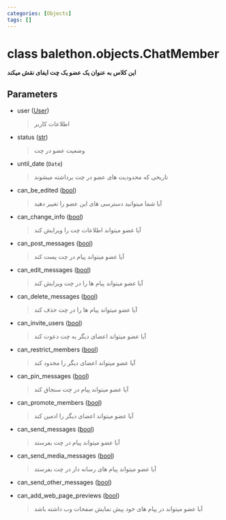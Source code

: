 ```yaml
---
categories: [Objects]
tags: []
---
```


<h1>class balethon.objects.<strong>ChatMember</strong></h1>

<p align="left" dir="rtl"><strong>این کلاس به عنوان یک عضو یک چت ایفای نقش میکند</strong></p>

<h2>Parameters</h2>

<ul>
<li>user (<a href="balethon.ir/posts/user">User</a>)<blockquote dir="rtl">
<p>اطلاعات کاربر</p>
</blockquote>
</li>
</ul>
<ul>
<li>status (<a href="https://docs.python.org/3/library/stdtypes.html#str">str</a>)<blockquote dir="rtl">
<p>وضعیت عضو در چت</p>
</blockquote>
</li>
</ul>
<ul>
<li>until_date (<code>Date</code>)<blockquote dir="rtl">
<p>تاریخی که محدودیت های عضو در چت برداشته میشوند</p>
</blockquote>
</li>
</ul>
<ul>
<li>can_be_edited (<a href="https://docs.python.org/3/library/functions.html#bool">bool</a>)<blockquote dir="rtl">
<p>آیا شما میتوانید دسترسی های این عضو را تغییر دهید</p>
</blockquote>
</li>
</ul>
<ul>
<li>can_change_info (<a href="https://docs.python.org/3/library/functions.html#bool">bool</a>)<blockquote dir="rtl">
<p>آیا عضو میتواند اطلاعات چت را ویرایش کند</p>
</blockquote>
</li>
</ul>
<ul>
<li>can_post_messages (<a href="https://docs.python.org/3/library/functions.html#bool">bool</a>)<blockquote dir="rtl">
<p>آیا عضو میتواند پیام در چت پست کند</p>
</blockquote>
</li>
</ul>
<ul>
<li>can_edit_messages (<a href="https://docs.python.org/3/library/functions.html#bool">bool</a>)<blockquote dir="rtl">
<p>آیا عضو میتواند پیام ها را در چت ویرایش کند</p>
</blockquote>
</li>
</ul>
<ul>
<li>can_delete_messages (<a href="https://docs.python.org/3/library/functions.html#bool">bool</a>)<blockquote dir="rtl">
<p>آیا عضو میتواند پیام ها را در چت حذف کند</p>
</blockquote>
</li>
</ul>
<ul>
<li>can_invite_users (<a href="https://docs.python.org/3/library/functions.html#bool">bool</a>)<blockquote dir="rtl">
<p>آیا عضو میتواند اعضای دیگر به چت دعوت کند</p>
</blockquote>
</li>
</ul>
<ul>
<li>can_restrict_members (<a href="https://docs.python.org/3/library/functions.html#bool">bool</a>)<blockquote dir="rtl">
<p>آیا عضو میتواند اعضای دیگر را محدود کند</p>
</blockquote>
</li>
</ul>
<ul>
<li>can_pin_messages (<a href="https://docs.python.org/3/library/functions.html#bool">bool</a>)<blockquote dir="rtl">
<p>آیا عضو میتواند پیام در چت سنجاق کند</p>
</blockquote>
</li>
</ul>
<ul>
<li>can_promote_members (<a href="https://docs.python.org/3/library/functions.html#bool">bool</a>)<blockquote dir="rtl">
<p>آیا عضو میتواند اعضای دیگر را ادمین کند</p>
</blockquote>
</li>
</ul>
<ul>
<li>can_send_messages (<a href="https://docs.python.org/3/library/functions.html#bool">bool</a>)<blockquote dir="rtl">
<p>آیا عضو میتواند پیام در چت بفرستد</p>
</blockquote>
</li>
</ul>
<ul>
<li>can_send_media_messages (<a href="https://docs.python.org/3/library/functions.html#bool">bool</a>)<blockquote dir="rtl">
<p>آیا عضو میتواند پیام های رسانه دار در چت بفرستد</p>
</blockquote>
</li>
</ul>
<ul>
<li>can_send_other_messages (<a href="https://docs.python.org/3/library/functions.html#bool">bool</a>)<blockquote dir="rtl"></blockquote>
</li>
</ul>
<ul>
<li>can_add_web_page_previews (<a href="https://docs.python.org/3/library/functions.html#bool">bool</a>)<blockquote dir="rtl">
<p>آیا عضو میتواند در پیام های خود پیش نمایش صفحات وب داشته باشد</p>
</blockquote>
</li>
</ul>